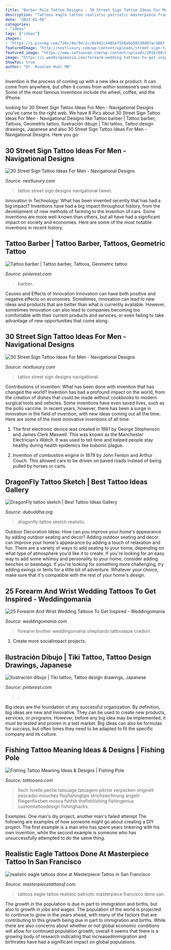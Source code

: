 ```yaml
---
title: "Barber Pole Tattoo Designs - 30 Street Sign Tattoo Ideas For Men"
description: "Tattoos eagle tattoo realistic patriotic masterpiece francisco done san"
date: "2023-01-08"
categories:
- "ideas"
tags: ["ideas"]
images:
- "https://i.pinimg.com/736x/8e/94/2c/8e942c4485ef556ebb58530d87ac408f.jpg"
featuredImage: "http://nextluxury.com/wp-content/uploads/street-sign-tattoo-designs-for-men-half-sleeve-3d.jpg"
featured_image: "https://www.tattooseo.com/wp-content/uploads/2016/08/Fishing-Tattoos-26.jpg"
image: "https://i.weddingomania.com/forearm-wedding-tattoos-to-get-inspired-25-500x666.jpg"
ShowToc: true
author: "Dr. Rosalee Huel MD"
---
```



Invention is the process of coming up with a new idea or product. It can come from anywhere, but often it comes from within someone’s own mind. Some of the most famous inventions include the wheel, coffee, and the iPhone.

	

		
looking for 30 Street Sign Tattoo Ideas For Men - Navigational Designs you've came to the right web. We have 8 Pics about 30 Street Sign Tattoo Ideas For Men - Navigational Designs like Tattoo barber | Tattoo barber, Tattoos, Geometric tattoo, Ilustración dibujo | Tiki tattoo, Tattoo design drawings, Japanese and also 30 Street Sign Tattoo Ideas For Men - Navigational Designs. Here you go:
		
    
## 30 Street Sign Tattoo Ideas For Men - Navigational Designs

<img loading=lazy src="http://nextluxury.com/wp-content/uploads/street-sign-tattoo-designs-for-men-half-sleeve-3d.jpg" onerror="this.onerror=null;this.src='https://tse3.mm.bing.net/th?id=OIP.cgx3HjZeQ_1r25oxmKRshgHaGh&amp;pid=15.1';" alt="30 Street Sign Tattoo Ideas For Men - Navigational Designs">

_Source: nextluxury.com_

>tattoo street sign designs navigational tweet. 

	

Innovation in Technology: What has been invented recently that has had a big impact?
Inventions have had a big impact throughout history, from the development of new methods of farming to the invention of cars. Some inventions are more well-known than others, but all have had a significant impact on society and economies. Here are some of the most notable inventions in recent history.

    
## Tattoo Barber | Tattoo Barber, Tattoos, Geometric Tattoo

<img loading=lazy src="https://i.pinimg.com/736x/50/b2/6b/50b26bf35ac33547d412934ea2d06ea9.jpg" onerror="this.onerror=null;this.src='https://tse2.mm.bing.net/th?id=OIP.3ziwBJ5v0gpvCiL0t1IWjwHaJ4&amp;pid=15.1';" alt="Tattoo barber | Tattoo barber, Tattoos, Geometric tattoo">

_Source: pinterest.com_

>barber. 

	

Causes and Effects of Innovation
Innovation can have both positive and negative effects on economies. Sometimes, innovation can lead to new ideas and products that are better than what is currently available. However, sometimes innovation can also lead to companies becoming too comfortable with their current products and services, or even failing to take advantage of new opportunities that come along.

    
## 30 Street Sign Tattoo Ideas For Men - Navigational Designs

<img loading=lazy src="http://nextluxury.com/wp-content/uploads/full-arm-sleeve-tattoo-street-sign-designs-for-men.jpg" onerror="this.onerror=null;this.src='https://tse3.mm.bing.net/th?id=OIP.X8CeBj5UMXW74v1k0Y-HMQHaHX&amp;pid=15.1';" alt="30 Street Sign Tattoo Ideas For Men - Navigational Designs">

_Source: nextluxury.com_

>tattoo street sign designs navigational. 

	

Contributions of invention: What has been done with invention that has changed the world?
Invention has had a profound impact on the world, from the creation of dishes that could be made without cookbooks to modern surgical tools and vehicles. Some inventions have even saved lives, such as the polio vaccine. In recent years, however, there has been a surge in innovation in the field of invention, with new ideas coming out all the time. Here are some of the most innovative inventions of all time:
1) The first electronic device was created in 1861 by George Stephenson and James Clerk Maxwell. This was known as the Manchester Electrician's Watch. It was used to tell time and helped people stay healthy during health epidemics like bubonic plague.

2) Invention of combustion engine in 1879 by John Fenton and Arthur Couch. This allowed cars to be driven on paved roads instead of being pulled by horses or carts.

    
## DragonFly Tattoo Sketch | Best Tattoo Ideas Gallery

<img loading=lazy src="http://www.dubuddha.org/wp-content/uploads/2015/02/DragonFly-tattoo-sketch.jpg" onerror="this.onerror=null;this.src='https://tse2.mm.bing.net/th?id=OIP.XcoqzCUiXNi7XYmkUaQ1MgHaMH&amp;pid=15.1';" alt="DragonFly tattoo sketch | Best Tattoo Ideas Gallery">

_Source: dubuddha.org_

>dragonfly tattoo sketch realistic. 

	

Outdoor Decoration Ideas: How can you improve your home's appearance by adding outdoor seating and decor?
Adding outdoor seating and decor can improve your home's appearance by adding a touch of relaxation and fun. There are a variety of ways to add seating to your home, depending on what type of atmosphere you'd like it to create. If you're looking for an easy way to add some whimsy and personality to your home, consider adding benches or beanbags. If you're looking for something more challenging, try adding swings or tents for a little bit of adventure. Whatever your choice, make sure that it's compatible with the rest of your home's design.

    
## 25 Forearm And Wrist Wedding Tattoos To Get Inspired - Weddingomania

<img loading=lazy src="https://i.weddingomania.com/forearm-wedding-tattoos-to-get-inspired-25-500x666.jpg" onerror="this.onerror=null;this.src='https://tse1.mm.bing.net/th?id=OIP.D5a6pa3GpTwVBJhwCdHzuwHaJ3&amp;pid=15.1';" alt="25 Forearm And Wrist Wedding Tattoos To Get Inspired - Weddingomania">

_Source: weddingomania.com_

>forearm brother weddingomania shephards tattoodaze cradiori. 

	

1. Create more socialimpact projects.

    
## Ilustración Dibujo | Tiki Tattoo, Tattoo Design Drawings, Japanese

<img loading=lazy src="https://i.pinimg.com/736x/8e/94/2c/8e942c4485ef556ebb58530d87ac408f.jpg" onerror="this.onerror=null;this.src='https://tse1.mm.bing.net/th?id=OIP.oMWKx99M4Ezs7fnRcc7KewHaMr&amp;pid=15.1';" alt="Ilustración dibujo | Tiki tattoo, Tattoo design drawings, Japanese">

_Source: pinterest.com_

>. 

	

Big ideas are the foundation of any successful organization. By definition, big ideas are new and innovative. They can be used to create new products, services, or programs. However, before any big idea may be implemented, it must be tested and proven in a test market. Big ideas can also be formulas for success, but often times they need to be adapted to fit the specific company and its culture.

    
## Fishing Tattoo Meaning Ideas &amp; Designs | Fishing Pole

<img loading=lazy src="https://www.tattooseo.com/wp-content/uploads/2016/08/Fishing-Tattoos-26.jpg" onerror="this.onerror=null;this.src='https://tse1.mm.bing.net/th?id=OIP.CYrxliD_jByCeF6_EDrRxQAAAA&amp;pid=15.1';" alt="Fishing Tattoo Meaning Ideas &amp; Designs | Fishing Pole">

_Source: tattooseo.com_

>fisch forelle peche tatouage tatuagem pêche verpacken originell pescador mouches floyfishingtips strichzeichnung angeln fliegenfischen mosca fshfsh thefishfishing fishingenius customtattoodesign fishinghacks. 

	

Examples: One man's diy project, another man's failed attempt
The following are examples of how someone might go about creating a DIY project. The first example is a man who has spent years tinkering with his own invention, while the second example is someone who has unsuccessfully attempted to do the same thing.

    
## Realistic Eagle Tattoos Done At Masterpiece Tattoo In San Francisco

<img loading=lazy src="https://masterpiecetattoosf.com/wp-content/uploads/2020/02/190.jpg" onerror="this.onerror=null;this.src='https://tse2.mm.bing.net/th?id=OIP.yth9qdstqiQESKnq4yqhVwHaEi&amp;pid=15.1';" alt="realistic eagle tattoos done at Masterpiece Tattoo in San Francisco">

_Source: masterpiecetattoosf.com_

>tattoos eagle tattoo realistic patriotic masterpiece francisco done san. 

	

The growth in the population is due in part to immigration and births, but also to growth in jobs and wages.
The population of the world is projected to continue to grow in the years ahead, with many of the factors that are contributing to this growth being due in part to immigration and births. While there are also concerns about whether or not global economic conditions will allow for continued population growth, overall it seems that there is a growing body of research indicating that increasedimmigration and birthrates have had a significant impact on global populations.

